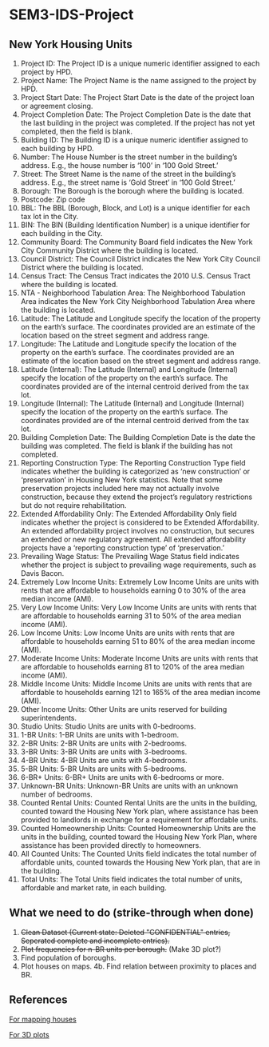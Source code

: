 # SEM3-IDS-Project
## New York Housing Units
1.	Project ID: The Project ID is a unique numeric identifier assigned to each project by HPD.
2.	Project Name: The Project Name is the name assigned to the project by HPD.
3.	Project Start Date: The Project Start Date is the date of the project loan or agreement closing.
4.	Project Completion Date: The Project Completion Date is the date that the last building in the project was completed. If the project has not yet completed, then the field is blank.
5.	Building ID: The Building ID is a unique numeric identifier assigned to each building by HPD.
6.	Number: The House Number is the street number in the building’s address. E.g., the house number is ‘100’ in ‘100 Gold Street.’
7.	Street: The Street Name is the name of the street in the building’s address. E.g., the street name is ‘Gold Street’ in ‘100 Gold Street.’
8.	Borough: The Borough is the borough where the building is located.
9.	Postcode: Zip code
10.	BBL: The BBL (Borough, Block, and Lot) is a unique identifier for each tax lot in the City.
11.	BIN: The BIN (Building Identification Number) is a unique identifier for each building in the City.
12.	Community Board: The Community Board field indicates the New York City Community District where the building is located.
13.	Council District: The Council District indicates the New York City Council District where the building is located.
14.	Census Tract: The Census Tract indicates the 2010 U.S. Census Tract where the building is located.
15.	NTA - Neighborhood Tabulation Area: The Neighborhood Tabulation Area indicates the New York City Neighborhood Tabulation Area where the building is located.
16.	Latitude: The Latitude and Longitude specify the location of the property on the earth’s surface. The coordinates provided are an estimate of the location based on the street segment and address range.
17.	Longitude: The Latitude and Longitude specify the location of the property on the earth’s surface. The coordinates provided are an estimate of the location based on the street segment and address range.
18.	Latitude (Internal): The Latitude (Internal) and Longitude (Internal) specify the location of the property on the earth’s surface. The coordinates provided are of the internal centroid derived from the tax lot.
19.	Longitude (Internal): The Latitude (Internal) and Longitude (Internal) specify the location of the property on the earth’s surface. The coordinates provided are of the internal centroid derived from the tax lot.
20.	Building Completion Date: The Building Completion Date is the date the building was completed. The field is blank if the building has not completed.
21.	Reporting Construction Type: The Reporting Construction Type field indicates whether the building is categorized as ‘new construction’ or ‘preservation’ in Housing New York statistics. Note that some preservation projects included here may not actually involve construction, because they extend the project’s regulatory restrictions but do not require rehabilitation.
22.	Extended Affordability Only: The Extended Affordability Only field indicates whether the project is considered to be Extended Affordability. An extended affordability project involves no construction, but secures an extended or new regulatory agreement. All extended affordability projects have a ‘reporting construction type’ of ‘preservation.’
23.	Prevailing Wage Status: The Prevailing Wage Status field indicates whether the project is subject to prevailing wage requirements, such as Davis Bacon.
24.	Extremely Low Income Units: Extremely Low Income Units are units with rents that are affordable to households earning 0 to 30% of the area median income (AMI).
25.	Very Low Income Units: Very Low Income Units are units with rents that are affordable to households earning 31 to 50% of the area median income (AMI).
26.	Low Income Units: Low Income Units are units with rents that are affordable to households earning 51 to 80% of the area median income (AMI).
27.	Moderate Income Units: Moderate Income Units are units with rents that are affordable to households earning 81 to 120% of the area median income (AMI).
28.	Middle Income Units: Middle Income Units are units with rents that are affordable to households earning 121 to 165% of the area median income (AMI).
29.	Other Income Units: Other Units are units reserved for building superintendents.
30.	Studio Units: Studio Units are units with 0-bedrooms.
31.	1-BR Units: 1-BR Units are units with 1-bedroom.
32.	2-BR Units: 2-BR Units are units with 2-bedrooms.
33.	3-BR Units: 3-BR Units are units with 3-bedrooms.
34.	4-BR Units: 4-BR Units are units with 4-bedrooms.
35.	5-BR Units: 5-BR Units are units with 5-bedrooms.
36.	6-BR+ Units: 6-BR+ Units are units with 6-bedrooms or more.
37.	Unknown-BR Units: Unknown-BR Units are units with an unknown number of bedrooms.
38.	Counted Rental Units: Counted Rental Units are the units in the building, counted toward the Housing New York plan, where assistance has been provided to landlords in exchange for a requirement for affordable units.
39.	Counted Homeownership Units: Counted Homeownership Units are the units in the building, counted toward the Housing New York Plan, where assistance has been provided directly to homeowners.
40.	All Counted Units: The Counted Units field indicates the total number of affordable units, counted towards the Housing New York plan, that are in the building.
41.	Total Units: The Total Units field indicates the total number of units, affordable and market rate, in each building.
## What we need to do (strike-through when done)
1. ~~Clean Dataset (Current state: Deleted "CONFIDENTIAL" entries, Seperated complete and incomplete entries).~~
2. ~~Plot frequencies for n-BR units per borough.~~ (Make 3D plot?)
3. Find population of boroughs.
4. Plot houses on maps.
  4b. Find relation between proximity to places and BR.
## References
[For mapping houses](https://www.kaggle.com/rossrco/passnyc-socio-economic-needs-index)

[For 3D plots](https://matplotlib.org/3.1.1/gallery/mplot3d/3d_bars.html)

